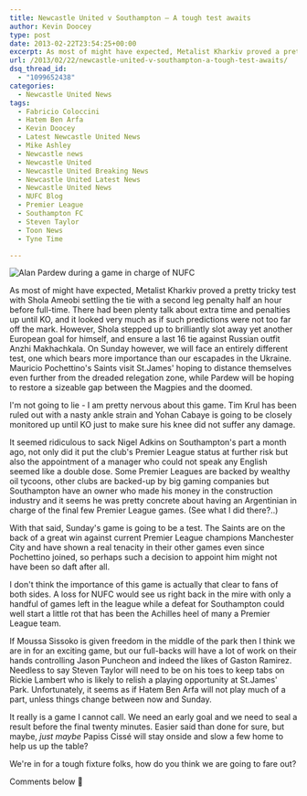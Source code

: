 ```yaml
---
title: Newcastle United v Southampton – A tough test awaits
author: Kevin Doocey
type: post
date: 2013-02-22T23:54:25+00:00
excerpt: As most of might have expected, Metalist Kharkiv proved a pretty tricky test with Shola Ameobi settling the tie with a second leg penalty half an hour before full-time. There had been plenty talk about..
url: /2013/02/22/newcastle-united-v-southampton-a-tough-test-awaits/
dsq_thread_id:
  - "1099652438"
categories:
  - Newcastle United News
tags:
  - Fabricio Coloccini
  - Hatem Ben Arfa
  - Kevin Doocey
  - Latest Newcastle United News
  - Mike Ashley
  - Newcastle news
  - Newcastle United
  - Newcastle United Breaking News
  - Newcastle United Latest News
  - Newcastle United News
  - NUFC Blog
  - Premier League
  - Southampton FC
  - Steven Taylor
  - Toon News
  - Tyne Time

---
```

![Alan Pardew during a game in charge of NUFC](http://www.tynetime.com/wp-content/uploads/2012/12/Alan-Pardew-NUFC-SJP.jpg "Pardew - Three points against Southampton at St.James' absolutely crucial")

As most of might have expected, Metalist Kharkiv proved a pretty tricky test with Shola Ameobi settling the tie with a second leg penalty half an hour before full-time. There had been plenty talk about extra time and penalties up until KO, and it looked very much as if such predictions were not too far off the mark. However, Shola stepped up to brilliantly slot away yet another European goal for himself, and ensure a last 16 tie against Russian outfit Anzhi Makhachkala. On Sunday however, we will face an entirely different test, one which bears more importance than our escapades in the Ukraine. Mauricio Pochettino's Saints visit St.James' hoping to distance themselves even further from the dreaded relegation zone, while Pardew  will be hoping to restore a sizeable gap between the Magpies and the doomed.

I'm not going to lie - I am pretty nervous about this game. Tim Krul has been ruled out with a nasty ankle strain and Yohan Cabaye is going to be closely monitored up until KO just to make sure his knee did not suffer any damage.

It seemed ridiculous to sack Nigel Adkins on Southampton's part a month ago, not only did it put the club's Premier League status at further risk but also the appointment of a manager who could not speak any English seemed like a double dose. Some Premier Leagues are backed by wealthy oil tycoons, other clubs are backed-up by big gaming companies but Southampton have an owner who made his money in the construction industry and it seems he was pretty concrete about having an Argentinian in charge of the final few Premier League games. (See what I did there?..)

With that said, Sunday's game is going to be a test. The Saints are on the back of a great win against current Premier League champions Manchester City and have shown a real tenacity in their other games even since Pochettino joined, so perhaps such a decision to appoint him might not have been so daft after all.

I don't think the importance of this game is actually that clear to fans of both sides. A loss for NUFC would see us right back in the mire with only a handful of games left in the league while a defeat for Southampton could well start a little rot that has been the Achilles heel of many a Premier League team.

If Moussa Sissoko is given freedom in the middle of the park then I think we are in for an exciting game, but our full-backs will have a lot of work on their hands controlling Jason Puncheon and indeed the likes of Gaston Ramirez. Needless to say Steven Taylor will need to be on his toes to keep tabs on Rickie Lambert who is likely to relish a playing opportunity at St.James' Park. Unfortunately, it seems as if Hatem Ben Arfa will not play much of a part, unless things change between now and Sunday.

It really is a game I cannot call. We need an early goal and we need to seal a result before the final twenty minutes. Easier said than done for sure, but maybe, _just maybe_ Papiss Cissé will stay onside and slow a few home to help us up the table?

We're in for a tough fixture folks, how do you think we are going to fare out?

Comments below 🙂
